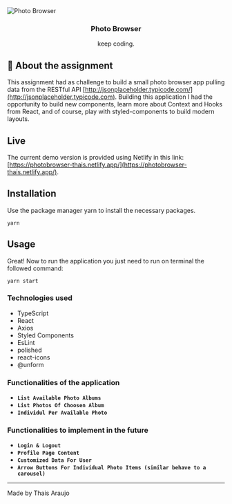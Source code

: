 <img alt="Photo Browser" src="https://photobrowser-thais.netlify.app/github-readme.png" />

<h3 align="center">
  Photo Browser
</h3>

<p align="center">
  keep coding.
</p>

## :rocket: About the assignment

This assignment had as challenge to build a small photo browser app pulling data from the RESTful API [http://jsonplaceholder.typicode.com/](http://jsonplaceholder.typicode.com).
Building this application I had the opportunity to build new components, learn more about Context and Hooks from React, and of course, play with styled-components to build modern layouts.

## Live
The current demo version is provided using Netlify in this link: [https://photobrowser-thais.netlify.app/](https://photobrowser-thais.netlify.app/).

## Installation
Use the package manager yarn to install the necessary packages.

`yarn`

## Usage
Great! Now to run the application you just need to run on terminal the followed command:

`yarn start`


### Technologies used
- TypeScript
- React
- Axios
- Styled Components
- EsLint
- polished
- react-icons
- @unform

### Functionalities of the application

- **`List Available Photo Albums`**
- **`List Photos Of Choosen Album`**
- **`Individul Per Available Photo`**

### Functionalities to implement in the future

- **`Login & Logout`**
- **`Profile Page Content`**
- **`Customized Data For User`**
- **`Arrow Buttons For Individual Photo Items (similar behave to a carousel)`**

---

Made by Thais Araujo
